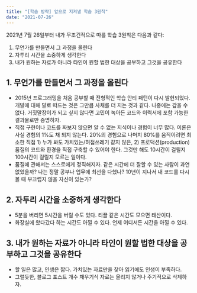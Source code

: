 ```yaml
---
title: "[학습 방략] 앞으로 지켜낼 학습 3원칙"
date: "2021-07-26"
---
```


2021년 7월 26일부터 내가 무조건적으로 따를 학습 3원칙은 다음과 같다:

1. 무언가를 만들면서 그 과정을 올린다
2. 자투리 시간을 소중하게 생각한다
3. 내가 원하는 자료가 아니라 타인이 원할 법한 대상을 공부하고 그것을 공유한다

## 1. 무언가를 만들면서 그 과정을 올린다

- 2015년 프로그래밍을 처음 공부할 때 전형적인 학습 안티 패턴이 다시 발현되었다. 개발에 대해 말로 떠드는 것은 그만큼 사채를 더 지는 것과 같다. 나중에는 갚을 수 없다. 거짓말장이가 되고 싶지 않다면 고민이 녹아든 코드와 이력서에 포함 가능한 결과물로만 증명하자.
- 직접 구현이나 코드를 짜보지 않으면 알 수 없는 지식이나 경험이 너무 많다. 이론은 사실 경험의 1%도 채 되지 않는다. 20%의 경험으로 나머지 80%를 움직이려면 최소한 직접 1) 누가 봐도 가치있는/허접쓰레기 같지 않은, 2) 프로덕션(production) 품질의 코드와 환경을 직접 구축할 수 있어야 한다. 그것만 해도 10시간이 걸릴지 100시간이 걸릴지 모르는 일이다.
- 품질에 관해서는 스스로에게 정직해지자. 같은 시간에 더 잘할 수 있는 사람이 과연 없었을까? 나는 정말 공부나 업무에 최선을 다했나? 10년이 지나서 내 코드를 다시 볼 때 부끄럽지 않을 자신이 있는가?

## 2. 자투리 시간을 소중하게 생각한다

- 5분을 버리면 5시간을 버릴 수도 있다. 티끌 같은 시간도 모으면 태산이다.
- 화장실에 왔다갔다 하는 시간도 아낄 수 있다. 언제 어디서든 시간을 아낄 수 있다.

## 3. 내가 원하는 자료가 아니라 타인이 원할 법한 대상을 공부하고 그것을 공유한다

- 할 일은 많고, 인생은 짧다. 가치있는 자료만을 찾아 읽기에도 인생이 부족하다.
- 그럴듯한, 블로그 포스트 개수 채우기식 자료는 올리지 않거나 주기적으로 삭제하자.
